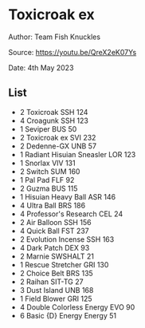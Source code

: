 # Toxicroak ex

Author: Team Fish Knuckles

Source: <https://youtu.be/QreX2eK07Ys>

Date: 4th May 2023

## List

* 2 Toxicroak SSH 124
* 4 Croagunk SSH 123
* 1 Seviper BUS 50
* 2 Toxicroak ex SVI 232
* 2 Dedenne-GX UNB 57
* 1 Radiant Hisuian Sneasler LOR 123
* 1 Snorlax VIV 131
* 2 Switch SUM 160
* 1 Pal Pad FLF 92
* 2 Guzma BUS 115
* 1 Hisuian Heavy Ball ASR 146
* 4 Ultra Ball BRS 186
* 4 Professor's Research CEL 24
* 2 Air Balloon SSH 156
* 4 Quick Ball FST 237
* 2 Evolution Incense SSH 163
* 4 Dark Patch DEX 93
* 2 Marnie SWSHALT 21
* 1 Rescue Stretcher GRI 130
* 2 Choice Belt BRS 135
* 2 Raihan SIT-TG 27
* 3 Dust Island UNB 168
* 1 Field Blower GRI 125
* 4 Double Colorless Energy EVO 90
* 6 Basic {D} Energy Energy 51
